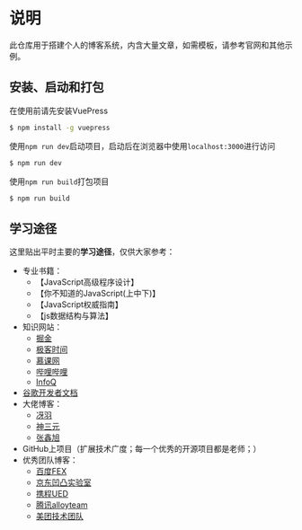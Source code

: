 # 说明

此仓库用于搭建个人的博客系统，内含大量文章，如需模板，请参考官网和其他示例。



## 安装、启动和打包

在使用前请先安装VuePress
```sh
$ npm install -g vuepress
```

使用`npm run dev`启动项目，启动后在浏览器中使用`localhost:3000`进行访问
```sh
$ npm run dev
```

使用`npm run build`打包项目
```sh
$ npm run build
```



## 学习途径

这里贴出平时主要的**学习途径**，仅供大家参考：

* 专业书籍：
  * 【JavaScript高级程序设计】
  * 【你不知道的JavaScript(上中下)】
  * 【JavaScript权威指南】
  * 【js数据结构与算法】
* 知识网站：
  * [掘金](https://juejin.im/)
  * [极客时间](https://time.geekbang.org/) 
  * [慕课网](https://www.imooc.com/)
  * [哔哩哔哩](https://www.bilibili.com/)
  * [InfoQ](https://www.infoq.cn/)
* [谷歌开发者文档](https://developers.google.com/china?hl=zh-cn)
* 大佬博客：
  * [冴羽](https://github.com/mqyqingfeng/Blog)
  * [神三元](http://47.98.159.95/my_blog/)
  * [张鑫旭](https://www.zhangxinxu.com/)
* GitHub上项目（扩展技术广度；每一个优秀的开源项目都是老师；）
* 优秀团队博客：
  * [百度FEX](http://fex.baidu.com/)
  * [京东凹凸实验室](https://jdc.jd.com/)
  * [携程UED](http://ued.ctrip.com/)
  * [腾讯alloyteam](http://www.alloyteam.com/)
  * [美团技术团队](https://tech.meituan.com/)

